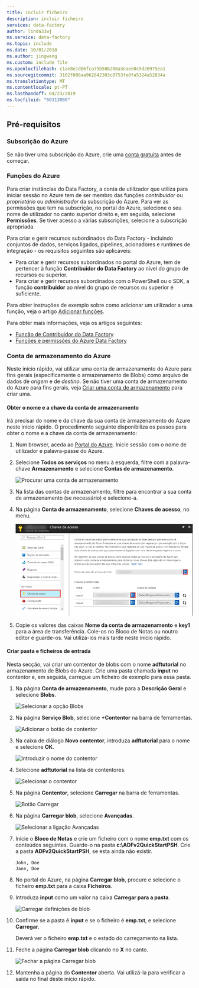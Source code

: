 ```yaml
---
title: incluir ficheiro
description: incluir ficheiro
services: data-factory
author: linda33wj
ms.service: data-factory
ms.topic: include
ms.date: 10/01/2018
ms.author: jingwang
ms.custom: include file
ms.openlocfilehash: c1ae8e1d06fca79b586208a3eaee0c5d26975ea1
ms.sourcegitcommit: 3102f886aa962842303c8753fe8fa5324a52834a
ms.translationtype: MT
ms.contentlocale: pt-PT
ms.lasthandoff: 04/23/2019
ms.locfileid: "60313080"
---
```

## <a name="prerequisites"></a>Pré-requisitos

### <a name="azure-subscription"></a>Subscrição do Azure
Se não tiver uma subscrição do Azure, crie uma [conta gratuita](https://azure.microsoft.com/free/) antes de começar.

### <a name="azure-roles"></a>Funções do Azure
Para criar instâncias do Data Factory, a conta de utilizador que utiliza para iniciar sessão no Azure tem de ser membro das funções *contribuidor* ou *proprietário* ou *administrador* da subscrição do Azure. Para ver as permissões que tem na subscrição, no portal do Azure, selecione o seu nome de utilizador no canto superior direito e, em seguida, selecione **Permissões**. Se tiver acesso a várias subscrições, selecione a subscrição apropriada. 

Para criar e gerir recursos subordinados do Data Factory - incluindo conjuntos de dados, serviços ligados, pipelines, acionadores e runtimes de integração - os requisitos seguintes são aplicáveis:
- Para criar e gerir recursos subordinados no portal do Azure, tem de pertencer à função **Contribuidor do Data Factory** ao nível do grupo de recursos ou superior.
- Para criar e gerir recursos subordinados com o PowerShell ou o SDK, a função **contribuidor** ao nível do grupo de recursos ou superior é suficiente.

Para obter instruções de exemplo sobre como adicionar um utilizador a uma função, veja o artigo [Adicionar funções](../articles/billing/billing-add-change-azure-subscription-administrator.md).

Para obter mais informações, veja os artigos seguintes:
- [Função de Contribuidor do Data Factory](../articles/role-based-access-control/built-in-roles.md#data-factory-contributor)
- [Funções e permissões do Azure Data Factory](../articles/data-factory/concepts-roles-permissions.md)

### <a name="azure-storage-account"></a>Conta de armazenamento do Azure
Neste início rápido, vai utilizar uma conta de armazenamento do Azure para fins gerais (especificamente o armazenamento de Blobs) como arquivo de dados de *origem* e de *destino*. Se não tiver uma conta de armazenamento do Azure para fins gerais, veja [Criar uma conta de armazenamento](../articles/storage/common/storage-quickstart-create-account.md) para criar uma. 

#### <a name="get-the-storage-account-name-and-account-key"></a>Obter o nome e a chave da conta de armazenamento
Irá precisar do nome e da chave da sua conta de armazenamento do Azure neste início rápido. O procedimento seguinte disponibiliza os passos para obter o nome e a chave da conta de armazenamento: 

1. Num browser, aceda ao [Portal do Azure](https://portal.azure.com). Inicie sessão com o nome de utilizador e palavra-passe do Azure. 
2. Selecione **Todos os serviços** no menu à esquerda, filtre com a palavra-chave **Armazenamento** e selecione **Contas de armazenamento**.

   ![Procurar uma conta de armazenamento](media/data-factory-quickstart-prerequisites/search-storage-account.png)
3. Na lista das contas de armazenamento, filtre para encontrar a sua conta de armazenamento (se necessário) e selecione-a. 
4. Na página **Conta de armazenamento**, selecione **Chaves de acesso**, no menu.

   ![Obter o nome e a chave da conta de armazenamento](media/data-factory-quickstart-prerequisites/storage-account-name-key.png)
5. Copie os valores das caixas **Nome da conta de armazenamento** e **key1** para a área de transferência. Cole-os no Bloco de Notas ou noutro editor e guarde-os. Vai utilizá-los mais tarde neste início rápido.   

#### <a name="create-the-input-folder-and-files"></a>Criar pasta e ficheiros de entrada
Nesta secção, vai criar um contentor de blobs com o nome **adftutorial** no armazenamento de Blobs do Azure. Crie uma pasta chamada **input** no contentor e, em seguida, carregue um ficheiro de exemplo para essa pasta. 

1. Na página **Conta de armazenamento**, mude para a **Descrição Geral** e selecione **Blobs**. 

   ![Selecionar a opção Blobs](media/data-factory-quickstart-prerequisites/select-blobs.png)
2. Na página **Serviço Blob**, selecione **+Contentor** na barra de ferramentas. 

   ![Adicionar o botão de contentor](media/data-factory-quickstart-prerequisites/add-container-button.png)    
3. Na caixa de diálogo **Novo contentor**, introduza **adftutorial** para o nome e selecione **OK**. 

   ![Introduzir o nome do contentor](media/data-factory-quickstart-prerequisites/new-container-dialog.png)
4. Selecione **adftutorial** na lista de contentores. 

   ![Selecionar o contentor](media/data-factory-quickstart-prerequisites/select-adftutorial-container.png)
5. Na página **Contentor**, selecione **Carregar** na barra de ferramentas.  

   ![Botão Carregar](media/data-factory-quickstart-prerequisites/upload-toolbar-button.png)
6. Na página **Carregar blob**, selecione **Avançadas**.

   ![Selecionar a ligação Avançadas](media/data-factory-quickstart-prerequisites/upload-blob-advanced.png)
7. Inicie o **Bloco de Notas** e crie um ficheiro com o nome **emp.txt** com os conteúdos seguintes. Guarde-o na pasta **c:\ADFv2QuickStartPSH**. Crie a pasta **ADFv2QuickStartPSH**, se esta ainda não existir.
    
   ```
   John, Doe
   Jane, Doe
   ```    
8. No portal do Azure, na página **Carregar blob**, procure e selecione o ficheiro **emp.txt** para a caixa **Ficheiros**. 
9. Introduza **input** como um valor na caixa **Carregar para a pasta**. 

    ![Carregar definições de blob](media/data-factory-quickstart-prerequisites/upload-blob-settings.png)    
10. Confirme se a pasta é **input** e se o ficheiro é **emp.txt**, e selecione **Carregar**.
    
    Deverá ver o ficheiro **emp.txt** e o estado do carregamento na lista. 
12. Feche a página **Carregar blob** clicando no **X** no canto. 

    ![Fechar a página Carregar blob](media/data-factory-quickstart-prerequisites/close-upload-blob.png)
1. Mantenha a página do **Contentor** aberta. Vai utilizá-la para verificar a saída no final deste início rápido.